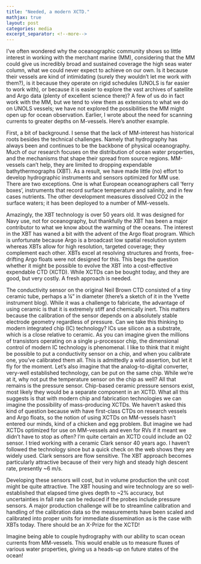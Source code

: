 ```yaml
---
title: "Needed, a modern XCTD."
mathjax: true
layout: post
categories: media
excerpt_separator: <!--more-->
---
```


I’ve often wondered why the oceanographic community shows so little interest in working with the merchant marine (MM), considering that the MM could give us incredibly broad and sustained coverage the high seas water column, what we could never expect to achieve on our own. Is it because their vessels are kind of intimidating (surely they wouldn’t let me work with them?), is it because they operate on rigid schedules (UNOLS is far easier to work with), or because it is easier to explore the vast archives of satellite and Argo data (plenty of excellent science there)? A few of us do in fact work with the MM, but we tend to view them as extensions to what we do on UNOLS vessels; we have not explored the possibilities the MM might open up for ocean observation. Earlier, I wrote about the need for scanning currents to greater depths on M-vessels. Here’s another example.  
<!--more-->

First, a bit of background. I sense that the lack of MM-interest has historical roots besides the technical challenges. Namely that hydrography has always been and continues to be the backbone of physical oceanography. Much of our research focuses on the distribution of ocean water properties, and the mechanisms that shape their spread from source regions. MM-vessels can’t help, they are limited to dropping expendable bathythermographs (XBT). As a result, we have made little (no) effort to develop hydrographic instruments and sensors optimized for MM use. There are two exceptions. One is what European oceanographers call ‘ferry boxes’, instruments that record surface temperature and salinity, and in few cases nutrients. The other development measures dissolved CO2 in the surface waters; it has been deployed to a number of MM-vessels. 

Amazingly, the XBT technology is over 50 years old. It was designed for Navy use, not for oceanography, but thankfully the XBT has been a major contributor to what we know about the warming of the oceans. The interest in the XBT has waned a bit with the advent of the Argo float program. Which is unfortunate because Argo is a broadcast low spatial resolution system whereas XBTs allow for high resolution, targeted coverage; they complement each other. XBTs excel at resolving structures and fronts, free-drifting Argo floats were not designed for this. This begs the question whether it might be possible to evolve the XBT into a cost-effective expendable CTD (XCTD). While XCTDs can be bought today, and they are good, but very costly. A fresh approach is needed. 

The conductivity sensor on the original Neil Brown CTD consisted of a tiny ceramic tube, perhaps a ¼” in diameter (there’s a sketch of it in the Yvette instrument blog). While it was a challenge to fabricate, the advantage of using ceramic is that it is extremely stiff and chemically inert. This matters because the calibration of the sensor depends on a absolutely stable electrode geometry regardless of pressure. Can we take this thinking to modern integrated chip (IC) technology? ICs use silicon as a substrate, which is a close relative to ceramic. As you can imagine given the millions of transistors operating on a single μ-processor chip, the dimensional control of modern IC technology is phenomenal. I like to think that it might be possible to put a conductivity sensor on a chip, and when you calibrate one, you’ve calibrated them all. This is admittedly a wild assertion, but let it fly for the moment. Let’s also imagine that the analog-to-digital converter, very-well established technology, can be put on the same chip. While we’re at it, why not put the temperature sensor on the chip as well? All that remains is the pressure sensor. Chip-based ceramic pressure sensors exist, most likely they would be a separate component in an XCTD. What all this suggests is that with modern chip and fabrication technologies we can imagine the possibility of mass-producing XCTDs. We haven’t asked this kind of question because with have first-class CTDs on research vessels and Argo floats, so the notion of using XCTDs on MM-vessels hasn’t entered our minds, kind of a chicken and egg problem. But imagine we had XCTDs optimized for use on MM-vessels and even for RVs if it meant we didn’t have to stop as often? I’m quite certain an XCTD could include an O2 sensor. I tried working with a ceramic Clark sensor 40 years ago. I haven’t followed the technology since but a quick check on the web shows they are widely used. Clark sensors are flow sensitive. The XBT approach becomes particularly attractive because of their very high and steady high descent rate, presently ~6 m/s. 

Developing these sensors will cost, but in volume production the unit cost might be quite attractive. The XBT housing and wire technology are so well-established that elapsed time gives depth to ~2% accuracy, but uncertainties in fall rate can be reduced if the probes include pressure sensors. A major production challenge will be to streamline calibration and handling of the calibration data so the measurements have been scaled and calibrated into proper units for immediate dissemination as is the case with XBTs today. There should be an X-Prize for the XCTD! 

Imagine being able to couple hydrography with our ability to scan ocean currents from MM-vessels. This would enable us to measure fluxes of various water properties, giving us a heads-up on future states of the ocean! 

